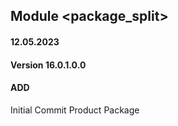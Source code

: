## Module <package_split>

#### 12.05.2023
#### Version 16.0.1.0.0
#### ADD
Initial Commit  Product Package






